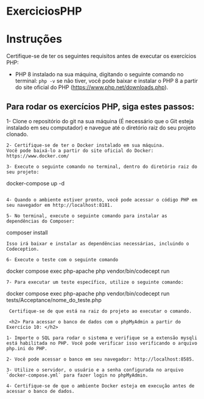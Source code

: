 # ExerciciosPHP
<h1> Instruções </h1>

Certifique-se de ter os seguintes requisitos antes de executar os exercícios PHP: 
- PHP 8 instalado na sua máquina, digitando o seguinte comando no terminal: `php -v` se não tiver, você pode baixar e instalar o PHP 8 a partir do site oficial do PHP (https://www.php.net/downloads.php).

<h2> Para rodar os exercícios PHP, siga estes passos: </h2>

1- Clone o repositório do git na sua máquina (É necessário que o Git esteja instalado em seu computador) e navegue até o diretório raiz do seu projeto clonado.

```
2- Certifique-se de ter o Docker instalado em sua máquina. 
Você pode baixá-lo a partir do site oficial do Docker: https://www.docker.com/

3- Execute o seguinte comando no terminal, dentro do diretório raiz do seu projeto:
```
docker-compose up -d
```

4- Quando o ambiente estiver pronto, você pode acessar o código PHP em seu navegador em http://localhost:8181. 

5- No terminal, execute o seguinte comando para instalar as dependências do Composer: 
```
composer install
``` 
Isso irá baixar e instalar as dependências necessárias, incluindo o Codeception.

6- Execute o teste com o seguinte comando 
```
docker compose exec php-apache php vendor/bin/codecept run 
```
7- Para executar um teste específico, utilize o seguinte comando:
```
docker compose exec php-apache php vendor/bin/codecept run tests/Acceptance/nome_do_teste.php
```
 Certifique-se de que está na raiz do projeto ao executar o comando.

 <h2> Para acessar o banco de dados com o phpMyAdmin a partir do Exercício 10: </h2>

1- Importe o SQL para rodar o sistema e verifique se a extensão mysqli está habilitada no PHP. Você pode verificar isso verificando o arquivo php.ini do PHP.

2- Você pode acessar o banco em seu navegador: http://localhost:8585.

3- Utilize o servidor, o usuário e a senha configurada no arquivo `docker-compose.yml` para fazer login no phpMyAdmin.

4- Certifique-se de que o ambiente Docker esteja em execução antes de acessar o banco de dados. 
 